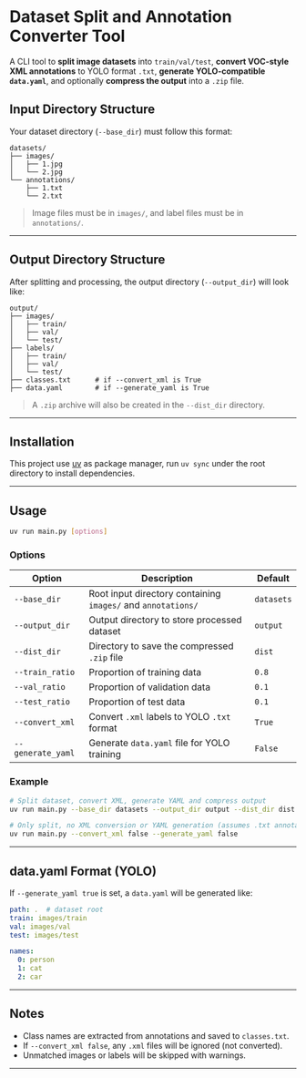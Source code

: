 # Dataset Split and Annotation Converter Tool

A CLI tool to **split image datasets** into `train/val/test`, **convert VOC-style XML annotations** to YOLO format `.txt`, **generate YOLO-compatible `data.yaml`**, and optionally **compress the output** into a `.zip` file.

## Input Directory Structure

Your dataset directory (`--base_dir`) must follow this format:

```
datasets/
├── images/
│   ├── 1.jpg
│   └── 2.jpg
└── annotations/
    ├── 1.txt
    └── 2.txt
```

> Image files must be in `images/`, and label files must be in `annotations/`.

---

## Output Directory Structure

After splitting and processing, the output directory (`--output_dir`) will look like:

```
output/
├── images/
│   ├── train/
│   ├── val/
│   └── test/
├── labels/
│   ├── train/
│   ├── val/
│   └── test/
├── classes.txt      # if --convert_xml is True
├── data.yaml        # if --generate_yaml is True
```

> A `.zip` archive will also be created in the `--dist_dir` directory.

---

## Installation

This project use [uv](https://github.com/astral-sh/uv) as package manager, run `uv sync` under the root directory to install dependencies.

---

## Usage

```bash
uv run main.py [options]
```

### Options

| Option            | Description                                                  | Default    |
| ----------------- | ------------------------------------------------------------ | ---------- |
| `--base_dir`      | Root input directory containing `images/` and `annotations/` | `datasets` |
| `--output_dir`    | Output directory to store processed dataset                  | `output`   |
| `--dist_dir`      | Directory to save the compressed `.zip` file                 | `dist`     |
| `--train_ratio`   | Proportion of training data                                  | `0.8`      |
| `--val_ratio`     | Proportion of validation data                                | `0.1`      |
| `--test_ratio`    | Proportion of test data                                      | `0.1`      |
| `--convert_xml`   | Convert `.xml` labels to YOLO `.txt` format                  | `True`     |
| `--generate_yaml` | Generate `data.yaml` file for YOLO training                  | `False`    |

### Example

```bash
# Split dataset, convert XML, generate YAML and compress output
uv run main.py --base_dir datasets --output_dir output --dist_dir dist --generate_yaml true
```

```bash
# Only split, no XML conversion or YAML generation (assumes .txt annotations already exist)
uv run main.py --convert_xml false --generate_yaml false
```

---

## data.yaml Format (YOLO)

If `--generate_yaml true` is set, a `data.yaml` will be generated like:

```yaml
path: .  # dataset root
train: images/train
val: images/val
test: images/test

names:
  0: person
  1: cat
  2: car
```

---

## Notes

* Class names are extracted from annotations and saved to `classes.txt`.
* If `--convert_xml false`, any `.xml` files will be ignored (not converted).
* Unmatched images or labels will be skipped with warnings.

---
